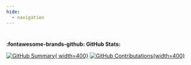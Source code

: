 ```yaml
---
hide:
  - navigation
---
```

#

**:fontawesome-brands-github: GitHub Stats:**

[![GitHub Summary](https://raw.githubusercontent.com/cdnevers/cdnevers/master/github-metrics-summary.svg){ width=400}](https://github.com/cdnevers)
[![GitHub Contributations](https://raw.githubusercontent.com/cdnevers/cdnevers/master/github-metrics-plugins.svg){width=400}](https://github.com/cdnevers)


<!-- ## Docs

* [Awesome Fluid Dynamics](https://github.com/cdnevers/awesome-fluid-dynamics) - A curated list of repositories related to fluid dynamics.

    [![Website](https://img.shields.io/badge/-Website-blue?style=flat-square)](https://cdnevers.ch/awesome-fluid-dynamics/)
    ![Awesome](https://raw.githubusercontent.com/cdnevers/awesome-fluid-dynamics/main/logo/awesome.svg)
    ![Build](https://img.shields.io/github/actions/workflow/status/cdnevers/awesome-fluid-dynamics/check_links.yml?label=Links&style=flat-square&labelColor=000000)
    ![License](https://img.shields.io/github/license/cdnevers/awesome-fluid-dynamics?style=flat-square&color=blue&labelColor=000000)
    ![Last commit](https://img.shields.io/github/last-commit/cdnevers/awesome-fluid-dynamics?style=flat-square&labelColor=000000)

* [cdnevers.github.io](https://github.com/cdnevers/cdnevers.github.io) - Personal website hosted at github

    [![Website](https://img.shields.io/badge/-Website-blue?style=flat-square)](https://cdnevers.ch/)
    ![Build](https://img.shields.io/github/actions/workflow/status/cdnevers/cdnevers.github.io/main.yml?style=flat-square&labelColor=000000)
    ![License](https://img.shields.io/github/license/cdnevers/cdnevers.github.io?style=flat-square&color=blue&labelColor=000000)
    ![Last commit](https://img.shields.io/github/last-commit/cdnevers/cdnevers.github.io?style=flat-square&labelColor=000000)

* [ML Tutorials](https://github.com/cdnevers/ml-tutorials) - Machine learning tutorials (PyTorch)

    ![License](https://img.shields.io/github/license/cdnevers/ml-tutorials?style=flat-square&color=blue&labelColor=000000)
    ![Last commit](https://img.shields.io/github/last-commit/cdnevers/ml-tutorials?style=flat-square&labelColor=000000)

* [Python Tutorials](https://github.com/cdnevers/python-tutorial) - A brief collection of python tutorial

    ![License](https://img.shields.io/github/license/cdnevers/python-tutorial?style=flat-square&color=blue&labelColor=000000)
    ![Last commit](https://img.shields.io/github/last-commit/cdnevers/python-tutorial?style=flat-square&labelColor=000000)

## Devops

* [Homelab](https://github.com/cdnevers/homelab) - Personal homelab setup

    ![Build](https://img.shields.io/github/actions/workflow/status/cdnevers/homelab/ci.yml?style=flat-square&labelColor=000000)
    ![License](https://img.shields.io/github/license/cdnevers/homelab?style=flat-square&color=blue&labelColor=000000)
    ![Last commit](https://img.shields.io/github/last-commit/cdnevers/homelab?style=flat-square&labelColor=000000)

* [Dockerfiles](https://github.com/cdnevers/dockerfiles) - Repository of private dockerfiles

    [![Website](https://img.shields.io/badge/-Website-blue?style=flat-square)](https://hub.docker.com/u/mrcdnevers)
    ![License](https://img.shields.io/github/license/cdnevers/dockerfiles?style=flat-square&color=blue&labelColor=000000)
    ![Last commit](https://img.shields.io/github/last-commit/cdnevers/dockerfiles?style=flat-square&labelColor=000000)

* [Dotfiles](https://github.com/cdnevers/dotfiles) - My personal dotfiles for bash/zsh, vim, tmux, apt, brew.

    ![License](https://img.shields.io/github/license/cdnevers/dotfiles?style=flat-square&color=blue&labelColor=000000)
    ![Last commit](https://img.shields.io/github/last-commit/cdnevers/dotfiles?style=flat-square&labelColor=000000)

* [MOTD](https://github.com/cdnevers/motd) - Collection of my motd scripts

    ![License](https://img.shields.io/github/license/cdnevers/motd?style=flat-square&color=blue&labelColor=000000)
    ![Last commit](https://img.shields.io/github/last-commit/cdnevers/motd?style=flat-square&labelColor=000000)


## Web apps

* [SensAI](https://github.com/cdnevers/sensai) - Sensor-based Atmospheric Intelligence

    [![Website](https://img.shields.io/badge/-Website-blue?style=flat-square)](https://sensai.cdnevers.ch/)
    ![License](https://img.shields.io/github/license/cdnevers/sensai?style=flat-square&color=blue&labelColor=000000)
    ![Last commit](https://img.shields.io/github/last-commit/cdnevers/sensai?style=flat-square&labelColor=000000)


## CLI apps

* [Wordlebee](https://github.com/cdnevers/wordlebee) - A cli wordle word guessing helper bee to solve the wordle puzzle of the day.

    [![PyPi Version](https://img.shields.io/pypi/v/wordlebee.svg?style=flat-square&labelColor=000000)](https://pypi.org/project/wordlebee/)
    [![PyPi Python versions](https://img.shields.io/pypi/pyversions/wordlebee.svg?style=flat-square&labelColor=000000)](https://pypi.org/project/wordlebee/)
    ![License](https://img.shields.io/github/license/cdnevers/wordlebee?style=flat-square&color=blue&labelColor=000000)
    ![Code style: black](https://img.shields.io/badge/code%20style-black-000000.svg?style=flat-square&labelColor=000000)
    [![Downloads](https://static.pepy.tech/personalized-badge/wordlebee?period=total&units=international_system&left_color=black&right_color=blue&left_text=Downloads)](https://pepy.tech/project/wordlebee)
    ![Last commit](https://img.shields.io/github/last-commit/cdnevers/wordlebee?style=flat-square&labelColor=000000)


## Hobby

* [Advent of Code 2021](https://github.com/cdnevers/advent2021) - Advent-of-Code: 2021 Edition

    ![GitHub Workflow Status](https://img.shields.io/github/actions/workflow/status/cdnevers/advent2021/cmake.yml?style=flat-square&labelColor=000000)
    ![License](https://img.shields.io/github/license/cdnevers/advent2021?style=flat-square&color=blue&labelColor=000000)
    ![Last commit](https://img.shields.io/github/last-commit/cdnevers/advent2021?style=flat-square&labelColor=000000)


## Library

* [pivuq](https://github.com/cdnevers/pivuq) - PIV Uncertainty Quantification.

    [![Docs](https://img.shields.io/readthedocs/pivuq?style=flat-square&labelColor=000000)](https://pivuq.readthedocs.io/)
    [![PyPi Version](https://img.shields.io/pypi/v/pivuq.svg?style=flat-square&labelColor=000000)](https://pypi.org/project/pivuq/)
    [![License](https://img.shields.io/badge/license-MIT-blue?style=flat-square&labelColor=000000)](#license)
    [![DOI](https://img.shields.io/badge/DOI-10.5281/zenodo.6458153-blue?style=flat-square&labelColor=000000)](https://doi.org/10.5281/zenodo.6458153)
    [![Downloads](https://static.pepy.tech/personalized-badge/pivuq?period=total&units=international_system&left_color=black&right_color=blue&left_text=Downloads)](https://pepy.tech/project/pivuq)
    ![Last commit](https://img.shields.io/github/last-commit/cdnevers/pivuq?style=flat-square&labelColor=000000)

* [Ragnarok](https://github.com/cdnevers/ragnarok) - Ragnarok is a library for solving lattice boltzmann

    ![GitHub Workflow Status](https://img.shields.io/travis/com/cdnevers/ragnarok?style=flat-square&labelColor=000000)
    ![License](https://img.shields.io/github/license/cdnevers/ragnarok?style=flat-square&color=blue&labelColor=000000)
    ![Last commit](https://img.shields.io/github/last-commit/cdnevers/ragnarok?style=flat-square&labelColor=000000)

* [OpenFoam 2.3.x](https://github.com/cdnevers/OF-2.3.x) - Custom OpenFOAM Application and src

    ![Last commit](https://img.shields.io/github/last-commit/cdnevers/OF-2.3.x?style=flat-square&labelColor=000000) -->
